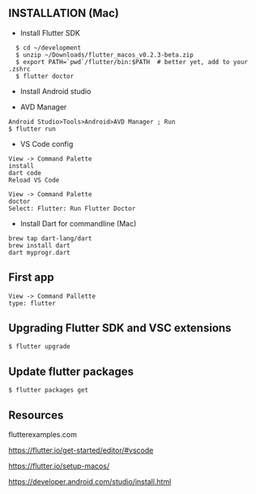 
INSTALLATION (Mac)
-----
* Install Flutter SDK
```
  $ cd ~/development
  $ unzip ~/Downloads/flutter_macos_v0.2.3-beta.zip
  $ export PATH=`pwd`/flutter/bin:$PATH  # better yet, add to your .zshrc
  $ flutter doctor
```
* Install Android studio

* AVD Manager
```
Android Studio>Tools>Android>AVD Manager ; Run
$ flutter run
```

* VS Code config
```
View -> Command Palette
install
dart code
Reload VS Code

View -> Command Palette
doctor
Select: Flutter: Run Flutter Doctor
```

* Install Dart for commandline (Mac)
```
brew tap dart-lang/dart
brew install dart
dart myprogr.dart
```

## First app 
```
View -> Command Pallette
type: flutter
```

## Upgrading Flutter SDK and VSC extensions
```
$ flutter upgrade
```

## Update flutter packages
```
$ flutter packages get
```

## Resources

flutterexamples.com

https://flutter.io/get-started/editor/#vscode


https://flutter.io/setup-macos/

https://developer.android.com/studio/install.html